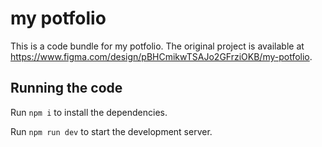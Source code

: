 
  # my potfolio

  This is a code bundle for my potfolio. The original project is available at https://www.figma.com/design/pBHCmikwTSAJo2GFrziOKB/my-potfolio.

  ## Running the code

  Run `npm i` to install the dependencies.

  Run `npm run dev` to start the development server.
  